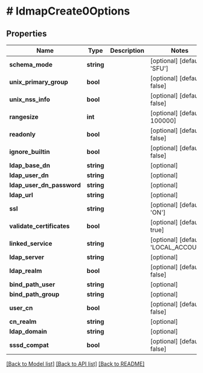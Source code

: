 # # IdmapCreate0Options

## Properties

Name | Type | Description | Notes
------------ | ------------- | ------------- | -------------
**schema_mode** | **string** |  | [optional] [default to 'SFU']
**unix_primary_group** | **bool** |  | [optional] [default to false]
**unix_nss_info** | **bool** |  | [optional] [default to false]
**rangesize** | **int** |  | [optional] [default to 100000]
**readonly** | **bool** |  | [optional] [default to false]
**ignore_builtin** | **bool** |  | [optional] [default to false]
**ldap_base_dn** | **string** |  | [optional]
**ldap_user_dn** | **string** |  | [optional]
**ldap_user_dn_password** | **string** |  | [optional]
**ldap_url** | **string** |  | [optional]
**ssl** | **string** |  | [optional] [default to 'ON']
**validate_certificates** | **bool** |  | [optional] [default to true]
**linked_service** | **string** |  | [optional] [default to 'LOCAL_ACCOUNT']
**ldap_server** | **string** |  | [optional]
**ldap_realm** | **bool** |  | [optional] [default to false]
**bind_path_user** | **string** |  | [optional]
**bind_path_group** | **string** |  | [optional]
**user_cn** | **bool** |  | [optional] [default to false]
**cn_realm** | **string** |  | [optional]
**ldap_domain** | **string** |  | [optional]
**sssd_compat** | **bool** |  | [optional] [default to false]

[[Back to Model list]](../../README.md#models) [[Back to API list]](../../README.md#endpoints) [[Back to README]](../../README.md)
